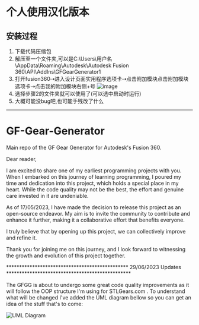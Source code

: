 # 个人使用汉化版本

## 安装过程
1. 下载代码压缩包
2. 解压至一个文件夹,可以是C:\Users\用户名\AppData\Roaming\Autodesk\Autodesk Fusion 360\API\AddIns\GFGearGenerator1
3. 打开fusion360⇢进入设计页面实用程序选项卡⇢点击附加模块点击附加模块选项卡⇢点击我的附加模块右侧+号
![image](https://github.com/user-attachments/assets/576e7160-794d-4c30-bd14-052505586012)
4. 选择步骤2的文件夹就可以使用了(可以选中启动时运行)
5. 大概可能没bug吧,也可能手残改了什么


***
# GF-Gear-Generator
Main repo of the GF Gear Generator for Autodesk's Fusion 360.

Dear reader,

I am excited to share one of my earliest programming projects with you. When I embarked on this journey of learning programming, I poured my time and dedication into this project, which holds a special place in my heart. While the code quality may not be the best, the effort and genuine care invested in it are undeniable.

As of 17/05/2023, I have made the decision to release this project as an open-source endeavor. My aim is to invite the community to contribute and enhance it further, making it a collaborative effort that benefits everyone.

I truly believe that by opening up this project, we can collectively improve and refine it.

Thank you for joining me on this journey, and I look forward to witnessing the growth and evolution of this project together.

*********************************************** 29/06/2023 Updates ************************************************

The GFGG is about to undergo some great code quality improvements as it will follow the OOP structure I'm using for STLGears.com . To understand what will be changed I've added the UML diagram bellow so you can get an idea of the stuff that's to come:

![UML Diagram](./UML_Diagram.png)
